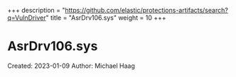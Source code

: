 +++
description = "https://github.com/elastic/protections-artifacts/search?q=VulnDriver"
title = "AsrDrv106.sys"
weight = 10
+++

# AsrDrv106.sys

Created: 2023-01-09
Author: Michael Haag


